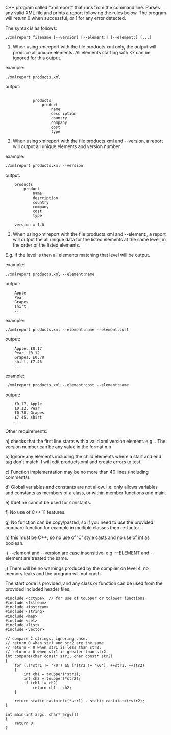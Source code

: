 C++ program called "xmlreport" that runs from the command line. Parses any valid XML file and prints a report following the rules below.
The program will return 0 when successful, or 1 for any error detected.

The syntax is as follows:
```
./xmlreport filename [--version] [--element:] [--element:] [...]
```

1. When using xmlreport with the file products.xml only, the output will produce all unique elements. All elements starting with <? can be ignored for this output.

example: 

```
./xmlreport products.xml
```

output:

```

            products
                product
                    name
                    description
                    country
                    company
                    cost
                    type
```

2. When using xmlreport with the file products.xml and --version, a report will output all unique elements and version number.

example: 

```
./xmlreport products.xml --version
```

output:

```
    products
        product
            name
            description
            country
            company
            cost
            type

    version = 1.0
```

3. When using xmlreport with the file products.xml and --element:, a report will output the all unique data for the listed elements at the same level, in the order of the listed elements.

E.g. if the level is <products><product><name> then all elements matching that level will be output.

example: 

```
./xmlreport products.xml --element:name
```

output:

```
    Apple
    Pear
    Grapes
    shirt
    ...
```
example: 

```
./xmlreport products.xml --element:name --element:cost
```

output:

```
    Apple, £0.17
    Pear, £0.12
    Grapes, £0.78
    shirt, £7.45
    ...
```
example: 

```
./xmlreport products.xml --element:cost --element:name
```

output:

```
    £0.17, Apple
    £0.12, Pear
    £0.78, Grapes
    £7.45, shirt
    ...
```

Other requirements:

a) checks that the first line starts with a valid xml version element. e.g. <?xml version="1.0" encoding="UTF-8"?>. The version number can be any value in the format n.n

b) Ignore any elements including the child elements where a start and end tag don't match. I will edit products.xml and create errors to test.

c) Function implementation may be no more than 40 lines (including comments).

d) Global variables and constants are not allow. I.e. only allows variables and constants as members of a class, or within member functions and main.

e) #define cannot be used for constants.

f) No use of C++ 11 features.

g) No function can be copy/pasted, so if you need to use the provided compare function for example in multiple classes then re-factor.

h) this must be C++, so no use of 'C' style casts and no use of int as boolean.

i) --element and --version are case insensitive. e.g. --ELEMENT and --element are treated the same.

j) There will be no warnings produced by the compiler on level 4, no memory leaks and the program will not crash.


The start code is provided, and any class or function can be used from the provided included header files.

```
#include <cctype>  // for use of toupper or tolower functions
#include <fstream>
#include <iostream>
#include <string>
#include <map>
#include <set>
#include <list>
#include <vector>

// compare 2 strings, ignoring case.
// return 0 when str1 and str2 are the same
// return < 0 when str1 is less than str2.
// return > 0 when str1 is greater than str2.
int compare(char const* str1, char const* str2)
{
    for (;(*str1 != '\0') && (*str2 != '\0'); ++str1, ++str2)
    {
        int ch1 = toupper(*str1);
        int ch2 = toupper(*str2);
        if (ch1 != ch2)
            return ch1 - ch2;
    }

    return static_cast<int>(*str1) - static_cast<int>(*str2);
}

int main(int argc, char* argv[])
{
    return 0;
}
```
